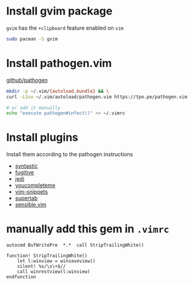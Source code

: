# Install gvim package
`gvim` has the `+clipboard` feature enabled on `vim`

```bash
sudo pacman -S gvim
```

# Install pathogen.vim
[github/pathogen](https://github.com/tpope/vim-pathogen)

```bash
mkdir -p ~/.vim/{autoload,bundle} && \
curl -LSso ~/.vim/autoload/pathogen.vim https://tpo.pe/pathogen.vim

# or add it manually
echo "execute pathogen#infect()" >> ~/.vimrc
```

# Install plugins
Install them according to the pathogen instructions
* [syntastic](https://vimawesome.com/plugin/syntastic)
* [fugitive](https://vimawesome.com/plugin/fugitive-vim)
* [jedi](https://vimawesome.com/plugin/jedi-vim)
* [youcompleteme](https://vimawesome.com/plugin/youcompleteme)
* [vim-snippets](https://vimawesome.com/plugin/vim-snippets)
* [supertab](https://vimawesome.com/plugin/supertab)
* [sensible.vim](https://vimawesome.com/plugin/sensible-vim)


# manually add this gem in `.vimrc`
```
autocmd BufWritePre  *.*  call StripTrailingWhite()

function! StripTrailingWhite()
    let l:winview = winsaveview()
    silent! %s/\s\+$//
    call winrestview(l:winview)
endfunction
```
